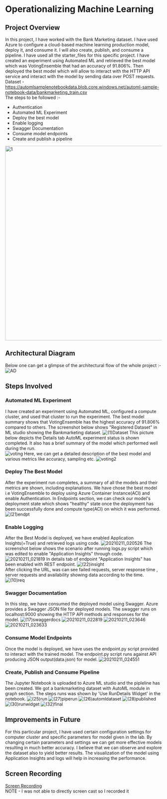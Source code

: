 # Operationalizing Machine Learning
## Project Overview
In this project, I have worked with the Bank Marketing dataset. I have used Azure to configure a cloud-based machine learning production model, deploy it, and consume it. I will also create, publish, and consume a pipeline. I have used all the starter_files for this specific project. I have created an experiment using Automated ML and retrieved the best model which was VotingEnsemble that had an accuracy of 91.806%. Then deployed the best model which will allow to interact with the HTTP API service and interact with the model by sending data over POST requests. \
Dataset - https://automlsamplenotebookdata.blob.core.windows.net/automl-sample-notebook-data/bankmarketing_train.csv  \
The steps to be followed :-
* Authentication
* Automated ML Experiment
* Deploy the best model
* Enable logging
* Swagger Documentation
* Consume model endpoints
* Create and publish a pipeline 
<img width="626" alt="1" src="https://user-images.githubusercontent.com/64837491/107561712-e2763a00-6c04-11eb-8787-4f5a49b28a17.png">

## Architectural Diagram
Below one can get a glimpse of the architectural flow of the whole project :- 
![AD](https://user-images.githubusercontent.com/64837491/107640181-ea32ee80-6c97-11eb-8c5a-611818ddd706.jpeg)

## Steps Involved 
### Automated ML Experiment
I have created an experiment using Automated ML, configured a compute cluster, and used that cluster to run the experiment. The best model summary shows that VotingEnsemble has the highest accuracy of 91.806% compared to others.
The screenshot below shows "Registered Dataset" in ML studio showing the Bankmarketing dataset.
![(1)Dataset](https://user-images.githubusercontent.com/64837491/107563962-b7d9b080-6c07-11eb-9b3a-3c50a0937585.png) 
This picture below depicts the Details tab AutoML experiment status is shown completed. It also has a brief summary of the model which performed well during the run.  
![voting](https://user-images.githubusercontent.com/64837491/107564305-3e8e8d80-6c08-11eb-9ecc-b2facde541df.png)
Here, we can get a detailed description of the best model and various metrics like accuracy, sampling etc.
![voting2](https://user-images.githubusercontent.com/64837491/107564403-5fef7980-6c08-11eb-9c7c-b47cf86833b0.png)
### Deploy The Best Model
After the experiment run completes, a summary of all the models and their metrics are shown, including explanations. We have chose the best model i.e VotingEnsemble to deploy using Azure Container Instance(ACI) and enable Authentication. In Endpoints section, we can check our model's deployment state which shows "healthy" state once the deployment has been successfully done and compute type(ACI) on which it was performed.
![(21)endpt](https://user-images.githubusercontent.com/64837491/107569299-2a4d8f00-6c0e-11eb-9582-6b8c065dc308.png)
### Enable Logging
After the Best Model is deployed, we have enabled Application Insights(=True) and retrieved logs using code.
![20210211_020526](https://user-images.githubusercontent.com/64837491/107569073-e195d600-6c0d-11eb-9a0e-282aac5b1e05.jpg)
The screenshot below shows the scenario after running logs.py script which was edited to enable "Application Insights" through code.
![20210211_021819](https://user-images.githubusercontent.com/64837491/107570482-94b2ff00-6c0f-11eb-9041-32dfd5c2f0bf.jpg)
In details tab of endpoint "Application Insights" has been enabled with REST endpoint.
![(22)insight](https://user-images.githubusercontent.com/64837491/107570099-1a827a80-6c0f-11eb-90fd-6d552afff9d1.png) \
After clicking the URL, was can see failed requests, server response time , server requests and availability showing data according to the time.
![(10)req](https://user-images.githubusercontent.com/64837491/107570736-f2dfe200-6c0f-11eb-8bcc-ac9806ae0f5d.png)
### Swagger Documentation
In this step, we have consumed the deployed model using Swagger. Azure provides a Swagger JSON file for deployed models. The swagger runs on localhost:9000 showing the HTTP API methods and responses for the model.
![(17)swaggerdocs](https://user-images.githubusercontent.com/64837491/107571670-3ab33900-6c11-11eb-92f7-6dc71c4b15fa.png)
![20210211_022819](https://user-images.githubusercontent.com/64837491/107571483-f6279d80-6c10-11eb-91d6-3c0ba171cd9c.jpg)
![20210211_023646](https://user-images.githubusercontent.com/64837491/107572384-3a676d80-6c12-11eb-9809-8d18673ec9ba.jpg)
![20210211_023633](https://user-images.githubusercontent.com/64837491/107572356-2e7bab80-6c12-11eb-8f15-f826656d6dab.jpg)
### Consume Model Endpoints
Once the model is deployed, we have uses the endpoint.py script provided to interact with the trained model. The endpoint.py script runs against API producing JSON output(data.json) for model.
![20210211_024551](https://user-images.githubusercontent.com/64837491/107573335-6a634080-6c13-11eb-8082-eb111568caf3.jpg)
### Create, Publish and Consume Pipeline
The Jupyter Notebook is uploaded to Azure ML studio and the pipleline has been created. We got a bankmarketing dataset with AutoML module in graph section. The steps runs was shown by 'Use RunDetails Widget' in the notebook.
![(25)run](https://user-images.githubusercontent.com/64837491/107573690-dc3b8a00-6c13-11eb-9311-a70339f4b369.png)
![(27)piperun](https://user-images.githubusercontent.com/64837491/107573762-fbd2b280-6c13-11eb-9cbd-36375df446ba.png)
![(26)automldataset](https://user-images.githubusercontent.com/64837491/107573878-173dbd80-6c14-11eb-9942-9bb0fe2d2223.png)
![(28)published](https://user-images.githubusercontent.com/64837491/107574242-7dc2db80-6c14-11eb-92ff-5a9ebcb9900c.png)
![(30)runwidget](https://user-images.githubusercontent.com/64837491/107574321-99c67d00-6c14-11eb-8e9f-1a51525d2525.png)
![(32)final](https://user-images.githubusercontent.com/64837491/107574424-b367c480-6c14-11eb-86f2-c0676b0dfab9.png)
## Improvements in Future
For this particular project, I have used certain configuration settings for computer cluster and specific parameters for model given in the lab. By changing certain parameters and settings we can get more effective models resulting in much better accuracy. I believe that we can observe and explore the dataset also to yield better results. The visualization of the model using Application Insights and logs will help in increasing the performance.
## Screen Recording
[Screen Recording](https://www.youtube.com/watch?v=ygbqysfLBRo&t=7s) \
NOTE - I was not able to directly screen cast so I recorded it






